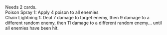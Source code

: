 Needs 2 cards. </br>
Poison Spray	1: Apply 4 poison to all enemies</br>
Chain Lightning	1: Deal 7 damage to target enemy, then 9 damage to a different random enemy, then 11 damage to a different random enemy... until all enemies have been hit.</br>
